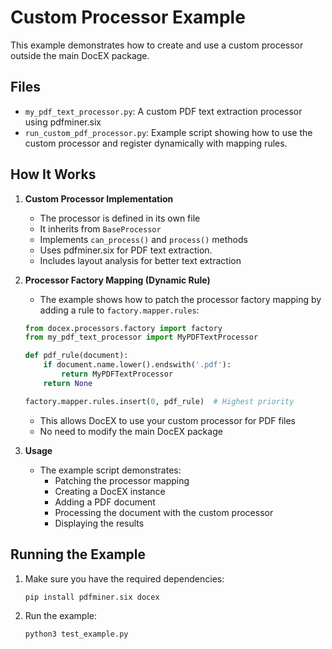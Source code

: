 # Custom Processor Example

This example demonstrates how to create and use a custom processor outside the main DocEX package.

## Files

- `my_pdf_text_processor.py`: A custom PDF text extraction processor using pdfminer.six
- `run_custom_pdf_processor.py`: Example script showing how to use the custom processor and register dynamically with mapping rules.

## How It Works

1. **Custom Processor Implementation**
   - The processor is defined in its own file
   - It inherits from `BaseProcessor`
   - Implements `can_process()` and `process()` methods
   - Uses pdfminer.six for PDF text extraction.
   - Includes layout analysis for better text extraction

2. **Processor Factory Mapping (Dynamic Rule)**
   - The example shows how to patch the processor factory mapping by adding a rule to `factory.mapper.rules`:
   
   ```python
   from docex.processors.factory import factory
   from my_pdf_text_processor import MyPDFTextProcessor
   
   def pdf_rule(document):
       if document.name.lower().endswith('.pdf'):
           return MyPDFTextProcessor
       return None
   
   factory.mapper.rules.insert(0, pdf_rule)  # Highest priority
   ```
   - This allows DocEX to use your custom processor for PDF files
   - No need to modify the main DocEX package

3. **Usage**
   - The example script demonstrates:
     - Patching the processor mapping
     - Creating a DocEX instance
     - Adding a PDF document
     - Processing the document with the custom processor
     - Displaying the results

## Running the Example

1. Make sure you have the required dependencies:
   ```sh
   pip install pdfminer.six docex
   ```

2. Run the example:
   ```
   python3 test_example.py
   ```